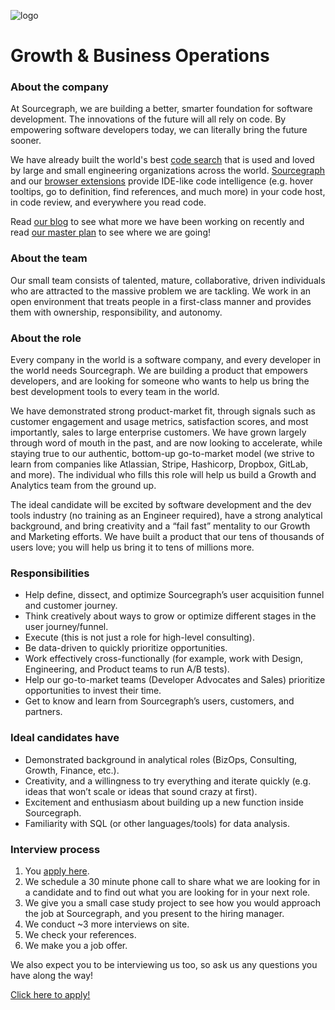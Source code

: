 ![logo](https://sourcegraph.com/.assets/img/sourcegraph-light-head-logo.svg)

# Growth & Business Operations

### About the company

At Sourcegraph, we are building a better, smarter foundation for software development. The innovations of the future will all rely on code. By empowering software developers today, we can literally bring the future sooner.

We have already built the world's best [code search](https://about.sourcegraph.com/docs/search/) that is used and loved by large and small engineering organizations across the world.
[Sourcegraph](https://about.sourcegraph.com/product/server) and our [browser extensions](https://about.sourcegraph.com/product/browser) provide IDE-like code intelligence (e.g. hover tooltips, go to definition, find references, and much more) in your code host, in code review, and everywhere you read code.

Read [our blog](https://about.sourcegraph.com/blog/) to see what more we have been working on recently and read [our master plan](https://sourcegraph.com/plan) to see where we are going!

### About the team

Our small team consists of talented, mature, collaborative, driven individuals who are attracted to the massive problem we are tackling. We work in an open environment that treats people in a first-class manner and provides them with ownership, responsibility, and autonomy.

### About the role

Every company in the world is a software company, and every developer in the world needs Sourcegraph. We are building a product that empowers developers, and are looking for someone who wants to help us bring the best development tools to every team in the world.

We have demonstrated strong product-market fit, through signals such as customer engagement and usage metrics, satisfaction scores, and most importantly, sales to large enterprise customers. We have grown largely through word of mouth in the past, and are now looking to accelerate, while staying true to our authentic, bottom-up go-to-market model (we strive to learn from companies like Atlassian, Stripe, Hashicorp, Dropbox, GitLab, and more). The individual who fills this role will help us build a Growth and Analytics team from the ground up.

The ideal candidate will be excited by software development and the dev tools industry (no training as an Engineer required), have a strong analytical background, and bring creativity and a “fail fast” mentality to our Growth and Marketing efforts. We have built a product that our tens of thousands of users love; you will help us bring it to tens of millions more.

### Responsibilities

- Help define, dissect, and optimize Sourcegraph’s user acquisition funnel and customer journey.
- Think creatively about ways to grow or optimize different stages in the user journey/funnel.
- Execute (this is not just a role for high-level consulting).
- Be data-driven to quickly prioritize opportunities.
- Work effectively cross-functionally (for example, work with Design, Engineering, and Product teams to run A/B tests).
- Help our go-to-market teams (Developer Advocates and Sales) prioritize opportunities to invest their time.
- Get to know and learn from Sourcegraph’s users, customers, and partners.

### Ideal candidates have

- Demonstrated background in analytical roles (BizOps, Consulting, Growth, Finance, etc.).
- Creativity, and a willingness to try everything and iterate quickly (e.g. ideas that won’t scale or ideas that sound crazy at first).
- Excitement and enthusiasm about building up a new function inside Sourcegraph.
- Familiarity with SQL (or other languages/tools) for data analysis.

### Interview process

1.  You [apply here](https://hire.withgoogle.com/public/jobs/sourcegraphcom/view/P_AAAAAADAAC5HqQVTS8b53B).
2.  We schedule a 30 minute phone call to share what we are looking for in a candidate and to find out what you are looking for in your next role.
3.  We give you a small case study project to see how you would approach the job at Sourcegraph, and you present to the hiring manager.
4.  We conduct ~3 more interviews on site.
5.  We check your references.
6.  We make you a job offer.

We also expect you to be interviewing us too, so ask us any questions you have along the way!

[Click here to apply!](https://hire.withgoogle.com/public/jobs/sourcegraphcom/view/P_AAAAAADAAC5HqQVTS8b53B)
